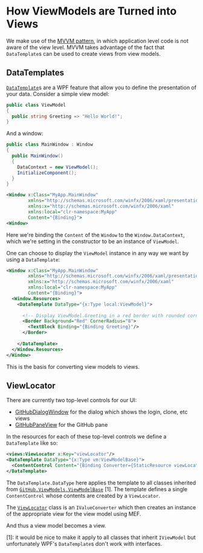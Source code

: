# How ViewModels are Turned into Views

We make use of the  [MVVM pattern](https://msdn.microsoft.com/en-us/library/ff798384.aspx), in which application level code is not aware of the view level. MVVM takes advantage of the fact that `DataTemplate`s can be used to create views from view models.

## DataTemplates

[`DataTemplate`](https://docs.microsoft.com/en-us/dotnet/framework/wpf/data/data-templating-overview)s are a WPF feature that allow you to define the presentation of your data. Consider a simple view model:

```csharp
public class ViewModel
{
  public string Greeting => "Hello World!";
}
```

And a window:

```csharp
public class MainWindow : Window
{
  public MainWindow()
  {
    DataContext = new ViewModel();
    InitializeComponent();
  }
}
```

```xml
<Window x:Class="MyApp.MainWindow"
        xmlns="http://schemas.microsoft.com/winfx/2006/xaml/presentation"
        xmlns:x="http://schemas.microsoft.com/winfx/2006/xaml"
        xmlns:local="clr-namespace:MyApp"
        Content="{Binding}">
<Window>

```

Here we're binding the `Content` of the `Window` to the `Window.DataContext`, which we're setting in the constructor to be an instance of `ViewModel`.

One can choose to display the `ViewModel` instance in any way we want by using a `DataTemplate`:

```xml
<Window x:Class="MyApp.MainWindow"
        xmlns="http://schemas.microsoft.com/winfx/2006/xaml/presentation"
        xmlns:x="http://schemas.microsoft.com/winfx/2006/xaml"
        xmlns:local="clr-namespace:MyApp"
        Content="{Binding}">
  <Window.Resources>
    <DataTemplate DataType="{x:Type local:ViewModel}">
      
      <!-- Display ViewModel.Greeting in a red border with rounded corners -->
	  <Border Background="Red" CornerRadius="8">
        <TextBlock Binding="{Binding Greeting}"/>
      </Border>
        
    </DataTemplate>
  </Window.Resources>
</Window>
```

This is the basis for converting view models to views.

## ViewLocator

There are currently two top-level controls for our UI:

- [GitHubDialogWindow](../src/GitHub.VisualStudio/Views/Dialog/GitHubDialogWindow.xaml) for the dialog which shows the login, clone, etc views
- [GitHubPaneView](../src/GitHub.VisualStudio/Views/GitHubPane/GitHubPaneView.xaml) for the GitHub pane

In the resources for each of these top-level controls we define a `DataTemplate` like so:

```xml
<views:ViewLocator x:Key="viewLocator"/>
<DataTemplate DataType="{x:Type vm:ViewModelBase}">
  <ContentControl Content="{Binding Converter={StaticResource viewLocator}}"/>
</DataTemplate>
```

The `DataTemplate.DataType` here applies the template to all classes inherited from [`GitHub.ViewModels.ViewModelBase`](../src/GitHub.Exports.Reactive/ViewModels/ViewModelBase.cs) [1]. The template defines a single `ContentControl` whose contents are created by a `ViewLocator`.

The [`ViewLocator`](../src/GitHub.VisualStudio/Views/ViewLocator.cs) class is an `IValueConverter` which then creates an instance of the appropriate view for the view model using MEF.

And thus a view model becomes a view.

[1]: it would be nice to make it apply to all classes that inherit `IViewModel` but unfortunately WPF's `DataTemplate`s don't work with interfaces.